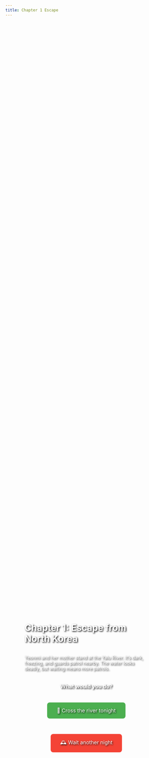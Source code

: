 ```yaml
---
title: Chapter 1 Escape
---
```


<div style="background-image: url('{{ site.baseurl }}/assets/images/escape-bg.png'); background-size: cover; background-position: center; padding: 60px; min-height: 100vh; color: white; text-shadow: 2px 2px 4px #000; display: flex; flex-direction: column; align-items: center; justify-content: center;">


# Chapter 1: Escape from North Korea

Yeonmi and her mother stand at the Yalu River. It’s dark, freezing, and guards patrol nearby. The water looks deadly, but waiting means more patrols.

### What would you do?

<a href="{{ site.baseurl }}/scenarios/chapter2-china" style="display:inline-block; margin:10px; padding:15px 30px; background:#4CAF50; color:#fff; border-radius:8px; text-decoration:none; font-size:16px;">🌊 Cross the river tonight</a>

<a href="{{ site.baseurl }}/scenarios/chapter2-delay" style="display:inline-block; margin:10px; padding:15px 30px; background:#f44336; color:#fff; border-radius:8px; text-decoration:none; font-size:16px;">🕰️ Wait another night</a>

</div>
